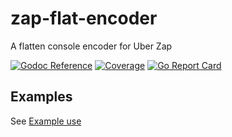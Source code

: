 # zap-flat-encoder

A flatten console encoder for Uber Zap

[![Godoc Reference](https://godoc.org/github.com/vchitai/zap-flat-encoder?status.svg)](http://godoc.org/github.com/vchitai/zap-flat-encoder)
[![Coverage](http://gocover.io/_badge/github.com/vchitai/zap-flat-encoder?0)](http://gocover.io/github.com/vchitai/zap-flat-encoder)
[![Go Report Card](https://goreportcard.com/badge/github.com/vchitai/zap-flat-encoder)](https://goreportcard.com/report/github.com/vchitai/zap-flat-encoder)

## Examples

See [Example use](/examples)